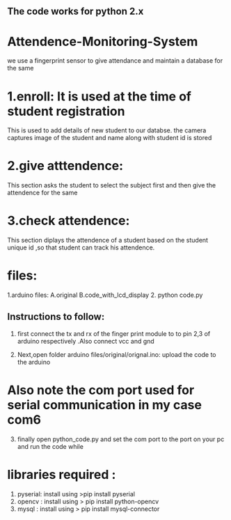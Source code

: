 ## The code works for python 2.x 

# Attendence-Monitoring-System
we use a fingerprint sensor to give attendance  and maintain a database for the same

# 1.enroll: It is used at the time of student registration
This is used to add details of  new student to our databse.
the camera captures image of the student and  name along with student id is stored
# 2.give atttendence:
This section asks the student to select the subject first and then give the attendence for the same 
# 3.check attendence:
This section diplays the attendence of a student based on the student unique id ,so that student can track his attendence.


# files:
1.arduino files:
	A.original
	B.code_with_lcd_display
2. python code.py

 
## Instructions to follow:

1. first connect the tx and rx of the finger print module to to pin 2,3 of arduino respectively .Also connect vcc and gnd

2. Next,open  folder arduino files/original/orignal.ino:
 upload the code to the arduino
# Also note the com port used for serial communication  in my case com6
3. finally open python_code.py  and set the com port to the port on your pc and run the code while 



# libraries required :
1. pyserial: install using >pip install pyserial
2. opencv : install using > pip install python-opencv
3. mysql : install using > pip install mysql-connector 


